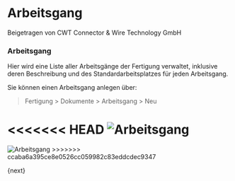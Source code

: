 # Arbeitsgang
<span class="text-muted contributed-by">Beigetragen von CWT Connector & Wire Technology GmbH</span>

### Arbeitsgang

Hier wird eine Liste aller Arbeitsgänge der Fertigung verwaltet, inklusive deren Beschreibung und des Standardarbeitsplatzes für jeden Arbeitsgang.

Sie können einen Arbeitsgang anlegen über:

> Fertigung > Dokumente > Arbeitsgang > Neu

<<<<<<< HEAD
<img class="screenshot" alt="Arbeitsgang" src="/docs/assets/img/manufacturing/operation.png">
=======
<img class="screenshot" alt="Arbeitsgang" src="{{docs_base_url}}/assets/img/manufacturing/operation.png">
>>>>>>> ccaba6a395ce8e0526cc059982c83eddcdec9347

{next}
